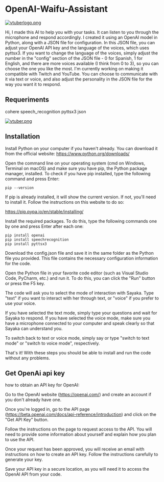 # OpenAI-Waifu-Assistant

[![vtuberlogo.png](https://i.postimg.cc/pT87KyBw/vtuberlogo.png)](https://postimg.cc/yg1vH1tj)

Hi, I made this AI to help you with your tasks. It can listen to you through the microphone and respond accordingly. I created it using an OpenAI model in Python, along with a JSON file for configuration. In this JSON file, you can adjust your OpenAI API key and the language of the voices, which uses pyttsx3. If you want to change the language of the voices, simply adjust the number in the "config" section of the JSON file - 0 for Spanish, 1 for English, and there are more voices available (I think from 0 to 3), so you can choose the one you like the most. I'm currently working on making it compatible with Twitch and YouTube. You can choose to communicate with it via text or voice, and also adjust the personality in the JSON file for the way you want it to respond.

Requeriments
------------------
cohere
speech_recognition
pyttsx3
json


[![vtuber.png](https://i.postimg.cc/xTKf91DF/vtuber.png)](https://postimg.cc/rKwXJcpS)


Installation
----------------
Install Python on your computer if you haven't already. You can download it from the official website: https://www.python.org/downloads/

Open the command line on your operating system (cmd on Windows, Terminal on macOS) and make sure you have pip, the Python package manager, installed. To check if you have pip installed, type the following command and press Enter:
```
pip --version

```
If pip is already installed, it will show the current version. If not, you'll need to install it. Follow the instructions on this website to do so: 

https://pip.pypa.io/en/stable/installing/

Install the required packages. To do this, type the following commands one by one and press Enter after each one:

```
pip install openai
pip install speechrecognition
pip install pyttsx3

```
Download the config.json file and save it in the same folder as the Python file you provided. This file contains the necessary configuration information for the code.

Open the Python file in your favorite code editor (such as Visual Studio Code, PyCharm, etc.) and run it. To do this, you can click the "Run" button or press the F5 key.

The code will ask you to select the mode of interaction with Sayaka. Type "text" if you want to interact with her through text, or "voice" if you prefer to use your voice.

If you have selected the text mode, simply type your questions and wait for Sayaka to respond. If you have selected the voice mode, make sure you have a microphone connected to your computer and speak clearly so that Sayaka can understand you.

To switch back to text or voice mode, simply say or type "switch to text mode" or "switch to voice mode", respectively.

That's it! With these steps you should be able to install and run the code without any problems.

Get OpenAi api key
---------------------
how to obtain an API key for OpenAI:

Go to the OpenAI website (https://openai.com/) and create an account if you don't already have one.

Once you're logged in, go to the API page (https://beta.openai.com/docs/api-reference/introduction) and click on the "Get API Key" button.

Follow the instructions on the page to request access to the API. You will need to provide some information about yourself and explain how you plan to use the API.

Once your request has been approved, you will receive an email with instructions on how to create an API key. Follow the instructions carefully to generate your key.

Save your API key in a secure location, as you will need it to access the OpenAI API from your code.

